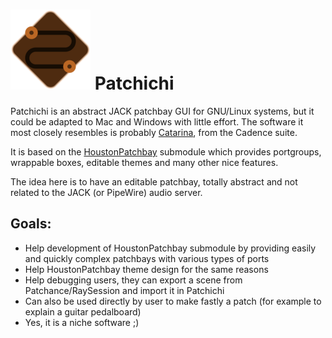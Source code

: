 # ![Patchichi Logo](https://raw.githubusercontent.com/Houston4444/Patchichi/master/resources/main_icon/128x128/patchichi.png) Patchichi

Patchichi is an abstract JACK patchbay GUI for GNU/Linux systems, but it could be adapted to Mac and Windows with little effort.
The software it most closely resembles is probably [Catarina](https://kx.studio/Applications:Catarina), from the Cadence suite.

It is based on the [HoustonPatchbay](https://github.com/Houston4444/HoustonPatchbay) submodule which provides portgroups, wrappable boxes, editable themes and many other nice features.

The idea here is to have an editable patchbay, totally abstract and not related to the JACK (or PipeWire) audio server.

## Goals:
* Help development of HoustonPatchbay submodule by providing easily and quickly complex patchbays with various types of ports
* Help HoustonPatchbay theme design for the same reasons
* Help debugging users, they can export a scene from Patchance/RaySession and import it in Patchichi
* Can also be used directly by user to make fastly a patch (for example to explain a guitar pedalboard)
* Yes, it is a niche software ;)